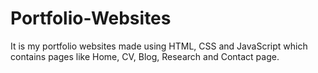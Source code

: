 # Portfolio-Websites
It is my portfolio websites made using HTML, CSS and JavaScript which contains pages like Home, CV, Blog, Research and Contact page.
